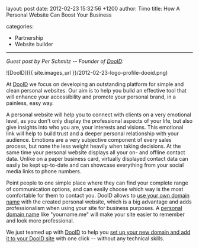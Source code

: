 layout: post
date: 2012-02-23 15:32:56 +1200
author: Timo
title: How A Personal Website Can Boost Your Business

categories:
  - Partnership
  - Website builder

----

*Guest post by Per Schmitz -- Founder of [DooID](http://dooid.com):*

![DooID]({{ site.images_url }}/2012-02-23-logo-profile-dooid.png)

At [DooID](http://dooid.com) we focus on developing an outstanding platform for simple and clean personal websites. Our aim is to help you build an effective tool that will enhance your accessibility and promote your personal brand, in a painless, easy way.

A personal website will help you to connect with clients on a very emotional level, as you don't only display the professional aspects of your life, but also give insights into who you are, your interests and visions. This emotional link will help to build trust and a deeper personal relationship with your audience. Emotions are a very subjective component of every sales process, but none the less weight heavily when taking decisions. At the same time your personal website displays all your on- and offline contact data. Unlike on a paper business card, virtually displayed contact data can easily be kept up-to-date and can showcase everything from your social media links to phone numbers.

Point people to one simple place where they can find your complete range of communication options, and can easily choose which way is the most comfortable for them to contact you. DooID allows to [use your own domain name](https://iwantmyname.com/services/personal-profile/dooid-on-your-domain) with the created personal website, which is a big advantage and adds professionalism when using your site for business purposes. A [personal domain name](https://iwantmyname.com/blog/2010/08/5-domain-extensions-for-your-personal-website.html) like "yourname.me" will make your site easier to remember and look more professional.

We just teamed up with [DooID](http://dooid.com) to help you [set up your new domain and add it to your DooID site](https://iwantmyname.com/services/personal-profile/dooid-on-your-domain) with one click -- without any technical skills.
